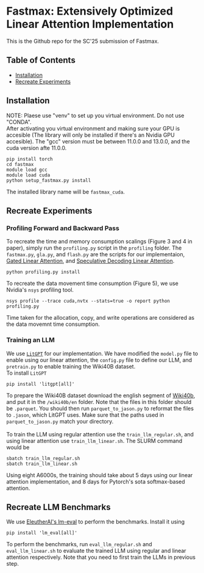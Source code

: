 # Fastmax: Extensively Optimized Linear Attention Implementation
This is the Github repo for the SC'25 submission of Fastmax.

## Table of Contents
- [Installation](#installation)
- [Recreate Experiments](#recreate-experiments)

## Installation

NOTE: Plaese use "venv" to set up you virtual environment. Do not use "CONDA".<br>
After activating you virtual environment and making sure your GPU is accesible (The library will only be installed if there's an Nvidia GPU accesible). The "gcc" version must be between 11.0.0 and 13.0.0, and the cuda version afte 11.0.0. 

```
pip install torch
cd fastmax
module load gcc
module load cuda
python setup_fastmax.py install
```
The installed library name will be `fastmax_cuda`.

## Recreate Experiments
### Profiling Forward and Backward Pass
To recreate the time and memory consumption scalings (Figure 3 and 4 in paper), simply run the `profiling.py` script in the `profiling` folder. The `fastmax.py`, `gla.py`, and `flash.py` are the scripts for our implementaion, [Gated Linear Attention](https://github.com/berlino/gated_linear_attention), and [Speculative Decoding Linear Attention](https://github.com/GATECH-EIC/Linearized-LLM).
```
python profiling.py install
```
To recreate the data movement time consumption (Figure 5), we use Nvidia's `nsys` profiling tool.
```
nsys profile --trace cuda,nvtx --stats=true -o report python profiling.py
```
Time taken for the allocation, copy, and write operations are considered as the data movemnt time consumption.

### Training an LLM
We use [`LitGPT`](https://github.com/Lightning-AI/litgpt) for our implementation. We have modified the `model.py` file to enable using our linear attention, the `config.py` file to define our LLM, and `pretrain.py` to enable training the Wiki40B dataset.<br>
To install `LitGPT`
```
pip install 'litgpt[all]'
```
To prepare the Wiki40B dataset download the english segment of [Wiki40b](https://huggingface.co/datasets/google/wiki40b), and put it in the `/wiki40b/en` folder. Note that the files in this folder should be `.parquet`. You should then run `parquet_to_jason.py` to reformat the files to `.jason`, which LitGPT uses. Make sure that the paths used in `parquet_to_jason.py` match your directory.<br>
<br>
To train the LLM using regular attention use the `train_llm_regular.sh`, and using linear attention use `train_llm_linear.sh`. The SLURM command would be
```
sbatch train_llm_regular.sh
sbatch train_llm_linear.sh
```
Using eight A6000s, the training should take about 5 days using our linear attention implementation, and 8 days for Pytorch's sota softmax-based attention.

## Recreate LLM Benchmarks
We use [EleutherAI's lm-eval](https://github.com/EleutherAI/lm-evaluation-harness) to perform the benchmarks. Install it using 
```
pip install 'lm_eval[all]'
```
To perform the benchmarks, run `eval_llm_regular.sh` and `eval_llm_linear.sh` to evaluate the trained LLM using regular and linear attention respectively. Note that you need to first train the LLMs in previous step.
